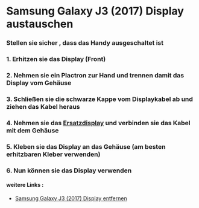 # Samsung Galaxy J3 (2017) Display austauschen

### Stellen sie sicher , dass das Handy ausgeschaltet ist 

### 1. Erhitzen sie das Display (Front) 

### 2. Nehmen sie ein Plactron zur Hand und trennen damit das Display vom Gehäuse 

### 3. Schließen sie die schwarze Kappe vom Displaykabel ab und ziehen das Kabel heraus 

### 4. Nehmen sie das [Ersatzdisplay](https://www.ebay.de/i/173946267372?chn=ps&norover=1&mkevt=1&mkrid=707-134425-41852-0&mkcid=2&itemid=173946267372&targetid=888516359244&device=c&mktype=pla&googleloc=9068378&poi=&campaignid=1669295758&mkgroupid=90992276282&rlsatarget=pla-888516359244&abcId=1139676&merchantid=7364532&gclid=Cj0KCQiA4sjyBRC5ARIsAEHsELH3X89DWWRiyRs3m_hxdU9AnkYq-M6jDjrHMIGCAuZhnXi36qVPDCAaAmu8EALw_wcB) und verbinden sie das Kabel mit dem Gehäuse 

### 5. Kleben sie das Display an das Gehäuse (am besten erhitzbaren Kleber verwenden) 

### 6. Nun können sie das Display verwenden 

#### weitere Links :

- [Samsung Galaxy J3 (2017) Display entfernen](https://nicode3141.github.io/nicode3141.github.io-1/) 

